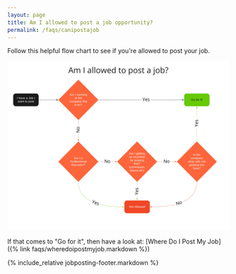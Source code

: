 ```yaml
---
layout: page
title: Am I allowed to post a job opportunity?
permalink: /faqs/canipostajob
---
```


Follow this helpful flow chart to see if you're allowed to post your job.

![Am I allowed to post a job?](/images/faq/am-i-allowed-to-post-a-job.jpg)

If that comes to "Go for it", then have a look at:
[Where Do I Post My Job]({% link faqs/wheredoipostmyjob.markdown %})

{% include_relative jobposting-footer.markdown %}